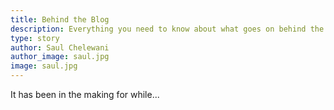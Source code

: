 ```yaml
---
title: Behind the Blog
description: Everything you need to know about what goes on behind the solutions blog
type: story
author: Saul Chelewani
author_image: saul.jpg
image: saul.jpg
---
```

It has been in the making for while...
